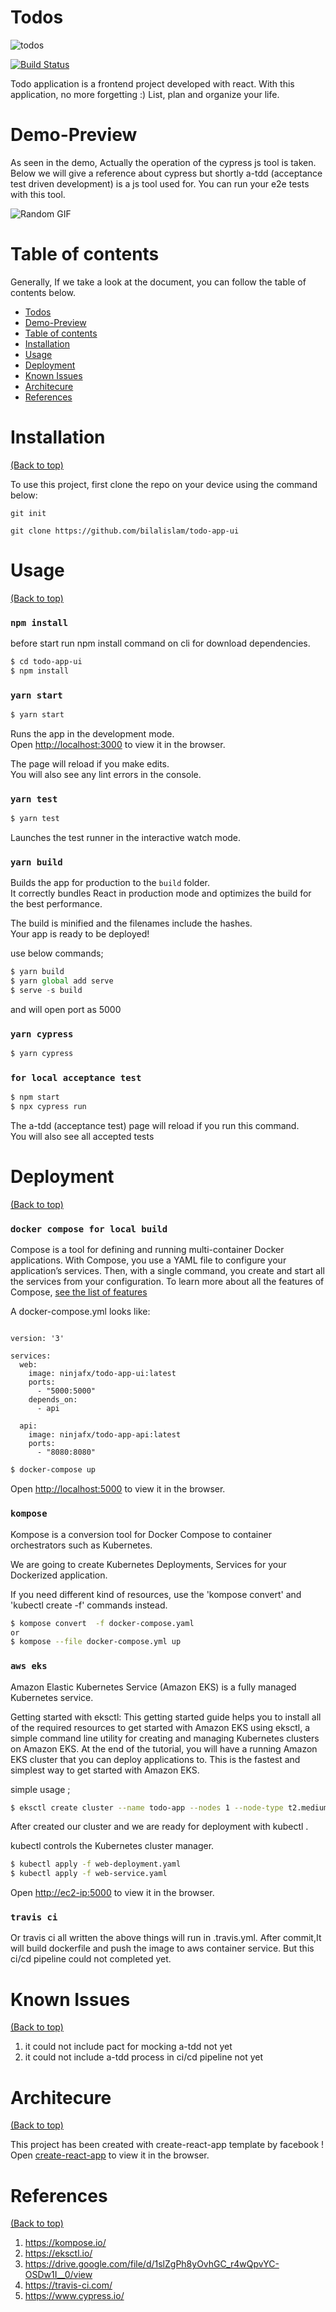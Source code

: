 # Todos

<img src="./images/todos.png" alt="todos"> 


[![Build Status](https://travis-ci.com/bilalislam/todo-app-ui.svg?branch=main)](https://travis-ci.com/bilalislam/todo-app-ui)


Todo application is a frontend project developed with react. With this application, no more forgetting :) List, plan and organize your life.


# Demo-Preview

As seen in the demo, Actually the operation of the cypress js tool is taken. Below we will give a reference about cypress but shortly a-tdd (acceptance test driven development) is a js tool used for. You can run your e2e tests with this tool.

![Random GIF](./images/todos.gif)

# Table of contents

Generally, If we take a look at the document, you can follow the table of contents below.

- [Todos](#todos)
- [Demo-Preview](#demo-preview)
- [Table of contents](#table-of-contents)
- [Installation](#installation)
- [Usage](#usage)
- [Deployment](#deployment)
- [Known Issues](#known-issues)
- [Architecure](#architecure)
- [References](#references)

# Installation
[(Back to top)](#table-of-contents)

To use this project, first clone the repo on your device using the command below:

```git init```

```git clone https://github.com/bilalislam/todo-app-ui```


# Usage
[(Back to top)](#table-of-contents)

### `npm install`

before start run npm install command on cli for download dependencies.


```sh
$ cd todo-app-ui 
$ npm install
```

### `yarn start`

```js
$ yarn start
```

Runs the app in the development mode.<br />
Open [http://localhost:3000](http://localhost:3000) to view it in the browser.

The page will reload if you make edits.<br />
You will also see any lint errors in the console.

### `yarn test`

```js
$ yarn test
```

Launches the test runner in the interactive watch mode.<br />

### `yarn build`

Builds the app for production to the `build` folder.<br />
It correctly bundles React in production mode and optimizes the build for the best performance.

The build is minified and the filenames include the hashes.<br />
Your app is ready to be deployed!

use below commands;

```js
$ yarn build
$ yarn global add serve
$ serve -s build
```

and will open port as 5000


### `yarn cypress`

```js
$ yarn cypress
```

### `for local acceptance test`

```js
$ npm start
$ npx cypress run
```

The a-tdd (acceptance test) page will reload if you run this command.<br />
You will also see all accepted tests

# Deployment

[(Back to top)](#table-of-contents)

### `docker compose for local build`

Compose is a tool for defining and running multi-container Docker applications. With Compose, you use a YAML file to configure your application’s services. Then, with a single command, you create and start all the services from your configuration. To learn more about all the features of Compose, [see the list of features ](https://docs.docker.com/compose/#features)

A docker-compose.yml looks like:

```docker

version: '3'

services:
  web:
    image: ninjafx/todo-app-ui:latest
    ports:
      - "5000:5000"
    depends_on:
      - api

  api:
    image: ninjafx/todo-app-api:latest
    ports:
      - "8080:8080"

```

```sh
$ docker-compose up
```

Open [http://localhost:5000](http://localhost:5000) to view it in the browser.

### `kompose`

Kompose is a conversion tool for Docker Compose to container orchestrators such as Kubernetes.

We are going to create Kubernetes Deployments, Services  for your Dockerized application. 

If you need different kind of resources, use the 'kompose convert' and 'kubectl create -f' commands instead. 


```sh
$ kompose convert  -f docker-compose.yaml
or
$ kompose --file docker-compose.yml up 
```

### `aws eks`

Amazon Elastic Kubernetes Service (Amazon EKS) is a fully managed Kubernetes service.

Getting started with eksctl: This getting started guide helps you to install all of the required resources to get started with Amazon EKS using eksctl, a simple command line utility for creating and managing Kubernetes clusters on Amazon EKS. At the end of the tutorial, you will have a running Amazon EKS cluster that you can deploy applications to. This is the fastest and simplest way to get started with Amazon EKS.

simple usage ;

```sh
$ eksctl create cluster --name todo-app --nodes 1 --node-type t2.medium --region eu-west-1
```

After created our  cluster and we are ready for deployment with kubectl .

kubectl controls the Kubernetes cluster manager.

```sh
$ kubectl apply -f web-deployment.yaml
$ kubectl apply -f web-service.yaml
```

Open [http://ec2-ip:5000](http://ec2-ip:5000) to view it in the browser.

### `travis ci`

Or travis ci  all written the above things will run in .travis.yml. After commit,It will build  dockerfile and push the image to aws container service. But this ci/cd pipeline could not completed yet.


# Known Issues

[(Back to top)](#table-of-contents)

1. it could not include pact for mocking a-tdd not yet
2. it could not include a-tdd process in ci/cd pipeline not yet

# Architecure

[(Back to top)](#table-of-contents)

This project has been created with create-react-app template by facebook !
Open [create-react-app](https://github.com/facebook/create-react-app) to view it in the browser.

# References

[(Back to top)](#table-of-contents)

1. https://kompose.io/
2. https://eksctl.io/
3. https://drive.google.com/file/d/1slZgPh8yOvhGC_r4wQpvYC-OSDw1I__0/view
4. https://travis-ci.com/
5. https://www.cypress.io/
